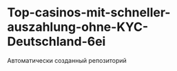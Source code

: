 # Top-casinos-mit-schneller-auszahlung-ohne-KYC-Deutschland-6ei
Автоматически созданный репозиторий
